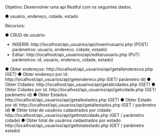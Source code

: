 Objetivo: Desenvolver uma api Restful com os seguintes dados.

● usuário, endereço, cidade, estado


Recursos:

● CRUD de usuário:
- INSERIR: http://localhost/api_usuarios/api/inserirusuario.php (POST/ parâmetros: usuario, endereco, cidade, estado)
- Editar: http://localhost/api_usuarios/api/editarusuario.php (PUT/ parâmetros: id, usuario, endereco, cidade, estado)

● Obter endereços: http://localhost/api_usuarios/api/getallenderecos.php (GET)
● Obter endereço por id: http://localhost/api_usuarios/api/getendereco.php (GET/ parâmetro id)
● Obter Cidades: http://localhost/api_usuarios/api/getallcidades.php (GET)
● Obter Cidades por id: http://localhost/api_usuarios/api/getcidade.php (GET/ parâmetro id)
● Obter Estados: http://localhost/api_usuarios/api/getallestados.php (GET)
● Obter Estado por id: http://localhost/api_usuarios/api/getallestados.php (GET / parâmetro id)
● Obter total de usuários cadastrados por cidade: http://localhost/api_usuarios/api/gettotalcidade.php (GET / parâmetro cidade)
● Obter total de usuários cadastrados por estado: http://localhost/api_usuarios/api/gettotalestado.php (GET / parâmetro estado)
